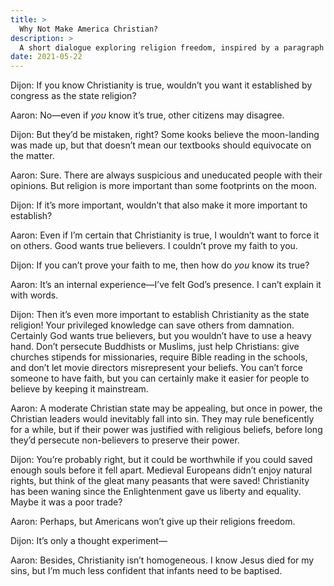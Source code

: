 ```yaml
---
title: >
  Why Not Make America Christian?
description: >
  A short dialogue exploring religion freedom, inspired by a paragraph in the introduction of _The Closing of the American Mind_ by Allan Bloom.
date: 2021-05-22
---
```


<span class="sc">Dijon:</span> If you know Christianity is true, wouldn’t you want it established by congress as the state religion?

<span class="sc">Aaron:</span> No—even if _you_ know it’s true, other citizens may disagree.

<span class="sc">Dijon:</span> But they’d be mistaken, right? Some kooks believe the moon-landing was made up, but that doesn’t mean our textbooks should equivocate on the matter.

<span class="sc">Aaron:</span> Sure. There are always suspicious and uneducated people with their opinions. But religion is more important than some footprints on the moon.

<span class="sc">Dijon:</span> If it’s more important, wouldn’t that also make it more important to establish?

<span class="sc">Aaron:</span> Even if I’m certain that Christianity is true, I wouldn’t want to force it on others. Good wants true believers. I couldn’t prove my faith to you.

<span class="sc">Dijon:</span> If you can’t prove your faith to me, then how do _you_ know its true?

<span class="sc">Aaron:</span> It’s an internal experience—I’ve felt God’s presence. I can’t explain it with words.

<span class="sc">Dijon:</span> Then it’s even more important to establish Christianity as the state religion! Your privileged knowledge can save others from damnation. Certainly God wants true believers, but you wouldn’t have to use a heavy hand. Don’t persecute Buddhists or Muslims, just help Christians: give churches stipends for missionaries, require Bible reading in the schools, and don’t let movie directors misrepresent your beliefs. You can’t force someone to have faith, but you can certainly make it easier for people to believe by keeping it mainstream.

<span class="sc">Aaron:</span> A moderate Christian state may be appealing, but once in power, the Christian leaders would inevitably fall into sin. They may rule beneficently for a while, but if their power was justified with religious beliefs, before long they’d persecute non-believers to preserve their power.

<span class="sc">Dijon:</span> You’re probably right, but it could be worthwhile if you could saved enough souls before it fell apart. Medieval Europeans didn’t enjoy natural rights, but think of the gleat many peasants that were saved! Christianity has been waning since the Enlightenment gave us liberty and equality. Maybe it was a poor trade?

<span class="sc">Aaron:</span> Perhaps, but Americans won’t give up their religions freedom.

<span class="sc">Dijon:</span> It’s only a thought experiment—

<span class="sc">Aaron:</span> Besides, Christianity isn’t homogeneous. I know Jesus died for my sins, but I’m much less confident that infants need to be baptised.
